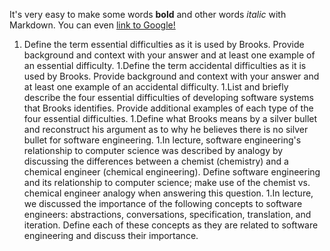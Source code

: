 It's very easy to make some words **bold** and other words *italic* with Markdown. You can even [link to Google!](http://google.com)

1. Define the term essential difficulties as it is used by Brooks. Provide background and context with your answer and at least one example of an essential difficulty.
1.Define the term accidental difficulties as it is used by Brooks. Provide background and context with your answer and at least one example of an accidental difficulty.
1.List and briefly describe the four essential difficulties of developing software systems that Brooks identifies. Provide additional examples of each type of the four essential difficulties.
1.Define what Brooks means by a silver bullet and reconstruct his argument as to why he believes there is no silver bullet for software engineering.
1.In lecture, software engineering's relationship to computer science was described by analogy by discussing the differences between a chemist (chemistry) and a chemical engineer (chemical engineering). Define software engineering and its relationship to computer science; make use of the chemist vs. chemical engineer analogy when answering this question.
1.In lecture, we discussed the importance of the following concepts to software engineers: abstractions, conversations, specification, translation, and iteration. Define each of these concepts as they are related to software engineering and discuss their importance.

